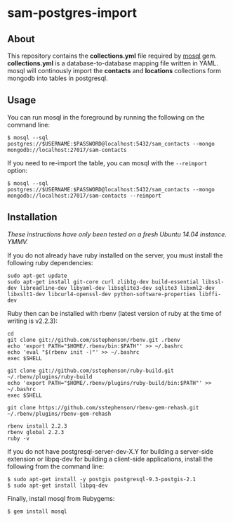 # sam-postgres-import

## About

This repository contains the **collections.yml** file required by [mosql](https://github.com/stripe/mosql) gem. **collections.yml** is a database-to-database mapping file written in YAML. mosql will continously import the **contacts** and **locations** collections form mongodb into tables in postgresql.

## Usage

You can run mosql in the foreground by running the following on the command line:

    $ mosql --sql postgres://$USERNAME:$PASSWORD@localhost:5432/sam_contacts --mongo mongodb://localhost:27017/sam-contacts

If you need to re-import the table, you can mosql with the `--reimport` option:

    $ mosql --sql postgres://$USERNAME:$PASSWORD@localhost:5432/sam_contacts --mongo mongodb://localhost:27017/sam-contacts --reimport


## Installation

*These instructions have only been tested on a fresh Ubuntu 14.04 instance. YMMV.*

If you do not already have ruby installed on the server, you must install the following ruby dependencies:

	sudo apt-get update
	sudo apt-get install git-core curl zlib1g-dev build-essential libssl-dev libreadline-dev libyaml-dev libsqlite3-dev sqlite3 libxml2-dev libxslt1-dev libcurl4-openssl-dev python-software-properties libffi-dev

Ruby then can be installed with rbenv (latest version of ruby at the time of writing is v2.2.3):

	cd
	git clone git://github.com/sstephenson/rbenv.git .rbenv
	echo 'export PATH="$HOME/.rbenv/bin:$PATH"' >> ~/.bashrc
	echo 'eval "$(rbenv init -)"' >> ~/.bashrc
	exec $SHELL

	git clone git://github.com/sstephenson/ruby-build.git ~/.rbenv/plugins/ruby-build
	echo 'export PATH="$HOME/.rbenv/plugins/ruby-build/bin:$PATH"' >> ~/.bashrc
	exec $SHELL

	git clone https://github.com/sstephenson/rbenv-gem-rehash.git ~/.rbenv/plugins/rbenv-gem-rehash

	rbenv install 2.2.3
	rbenv global 2.2.3
	ruby -v

If you do not have postgresql-server-dev-X.Y for building a server-side extension or libpq-dev for building a client-side applications, install the following from the command line:

    $ sudo apt-get install -y postgis postgresql-9.3-postgis-2.1
    $ sudo apt-get install libpq-dev

Finally, install mosql from Rubygems:

    $ gem install mosql